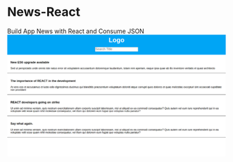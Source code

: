 # News-React
Build App News with React and Consume JSON 
![alt text](https://github.com/vallendito/News-React/blob/master/SS.jpg)
